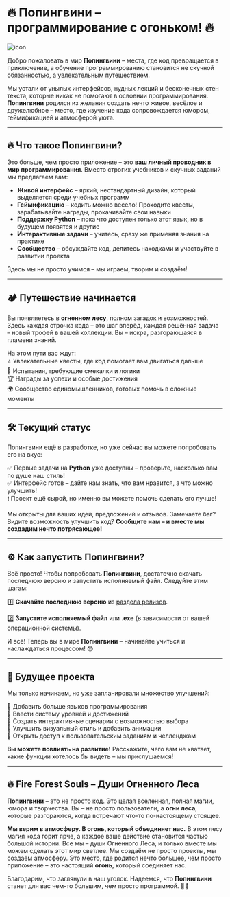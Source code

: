 # 🔥 Попингвини – программирование с огоньком! 🔥  

![icon](https://github.com/user-attachments/assets/2a9131c6-d8d1-45ee-ba09-5c7a65ffca77)

Добро пожаловать в мир **Попингвини** – места, где код превращается в приключение, а обучение программированию становится не скучной обязанностью, а увлекательным путешествием.  

Мы устали от унылых интерфейсов, нудных лекций и бесконечных стен текста, которые никак не помогают в освоении программирования. **Попингвини** родился из желания создать нечто живое, весёлое и дружелюбное – место, где изучение кода сопровождается юмором, геймификацией и атмосферой уюта.  

---

## 🔥 Что такое Попингвини?  

Это больше, чем просто приложение – это **ваш личный проводник в мир программирования**. Вместо строгих учебников и скучных заданий мы предлагаем вам:  

- **Живой интерфейс** – яркий, нестандартный дизайн, который выделяется среди учебных программ  
- **Геймификацию** – кодить можно весело! Проходите квесты, зарабатывайте награды, прокачивайте свои навыки  
- **Поддержку Python** – пока что доступен только этот язык, но в будущем появятся и другие  
- **Интерактивные задачи** – учитесь, сразу же применяя знания на практике  
- **Сообщество** – обсуждайте код, делитесь находками и участвуйте в развитии проекта  

Здесь мы не просто учимся – мы играем, творим и создаём!  

---

## 🏕 Путешествие начинается  

Вы появляетесь в **огненном лесу**, полном загадок и возможностей. Здесь каждая строчка кода – это шаг вперёд, каждая решённая задача – новый трофей в вашей коллекции. Вы – искра, разгорающаяся в пламени знаний.  

На этом пути вас ждут:  
⭐ Увлекательные квесты, где код помогает вам двигаться дальше  
🎯 Испытания, требующие смекалки и логики  
🏆 Награды за успехи и особые достижения  
🌍 Сообщество единомышленников, готовых помочь в сложные моменты  

---

## 🛠 Текущий статус  

Попингвини ещё в разработке, но уже сейчас вы можете попробовать его на вкус:  

✅ Первые задачи на **Python** уже доступны – проверьте, насколько вам по душе наш стиль!  
✅ Интерфейс готов – дайте нам знать, что вам нравится, а что можно улучшить!  
❗ Проект ещё сырой, но именно вы можете помочь сделать его лучше!  

Мы открыты для ваших идей, предложений и отзывов. Замечаете баг? Видите возможность улучшить код? **Сообщите нам – и вместе мы создадим нечто потрясающее!**  

---

## ⚙ Как запустить Попингвини?  

Всё просто! Чтобы попробовать **Попингвини**, достаточно скачать последнюю версию и запустить исполняемый файл. Следуйте этим шагам:  

1️⃣ **Скачайте последнюю версию** из [раздела релизов](https://github.com/Fire-Forest-Souls/Popingvini/releases).  

2️⃣ **Запустите исполняемый файл** или **.exe** (в зависимости от вашей операционной системы).

И всё! Теперь вы в мире **Попингвини** – начинайте учиться и наслаждаться процессом! 😎  

---

## 🔮 Будущее проекта  

Мы только начинаем, но уже запланировали множество улучшений:  

🔸 Добавить больше языков программирования  
🔸 Ввести систему уровней и достижений  
🔸 Создать интерактивные сценарии с возможностью выбора  
🔸 Улучшить визуальный стиль и добавить анимации  
🔸 Открыть доступ к пользовательским заданиям и челленджам  

**Вы можете повлиять на развитие!** Расскажите, чего вам не хватает, какие функции хотелось бы видеть – мы прислушаемся!  

---

## 🔥 Fire Forest Souls – Души Огненного Леса  

**Попингвини** – это не просто код. Это целая вселенная, полная магии, юмора и творчества. Вы – не просто пользователи, а **огни леса**, которые разгораются, когда встречают что-то по-настоящему стоящее.  

**Мы верим в атмосферу. В огонь, который объединяет нас.** В этом лесу магия кода горит ярче, а каждое ваше действие становится частью большой истории. Все мы – души Огненного Леса, и только вместе мы можем сделать этот мир светлее. Мы создаём не просто проекты, мы создаём атмосферу. Это место, где родится нечто большее, чем просто приложение – это настоящий **огонь**, который соединяет нас.  

Благодарим, что заглянули в наш уголок. Надеемся, что **Попингвини** станет для вас чем-то большим, чем просто программой. 🚀🔥
